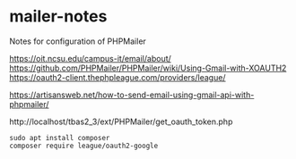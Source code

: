 # mailer-notes
Notes for configuration of PHPMailer


https://oit.ncsu.edu/campus-it/email/about/
https://github.com/PHPMailer/PHPMailer/wiki/Using-Gmail-with-XOAUTH2
https://oauth2-client.thephpleague.com/providers/league/

https://artisansweb.net/how-to-send-email-using-gmail-api-with-phpmailer/

http://localhost/tbas2_3/ext/PHPMailer/get_oauth_token.php

```
sudo apt install composer
composer require league/oauth2-google
```

